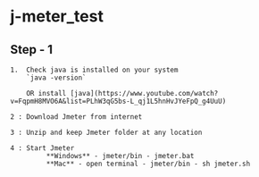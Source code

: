 # j-meter_test


##  Step - 1

    1.  Check java is installed on your system
        `java -version`

        OR install [java](https://www.youtube.com/watch?v=FqpmH8MVO6A&list=PLhW3qG5bs-L_qj1L5hnHvJYeFpQ_g4UuU)

    2 : Download Jmeter from internet

    3 : Unzip and keep Jmeter folder at any location

    4 : Start Jmeter
             **Windows** - jmeter/bin - jmeter.bat
             **Mac** - open terminal - jmeter/bin - sh jmeter.sh